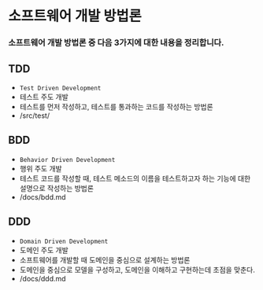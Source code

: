 소프트웨어 개발 방법론
======================

### 소프트웨어 개발 방법론 중 다음 3가지에 대한 내용을 정리합니다.

## TDD
  - `Test Driven Development`
  - 테스트 주도 개발
  - 테스트를 먼저 작성하고, 테스트를 통과하는 코드를 작성하는 방법론
  - /src/test/

## BDD
  - `Behavior Driven Development`
  - 행위 주도 개발
  - 테스트 코드를 작성할 때, 테스트 메소드의 이름을 테스트하고자 하는 기능에 대한 설명으로 작성하는 방법론
  - /docs/bdd.md

## DDD
  - `Domain Driven Development`
  - 도메인 주도 개발
  - 소프트웨어를 개발할 때 도메인을 중심으로 설계하는 방법론
  - 도메인을 중심으로 모델을 구성하고, 도메인을 이해하고 구현하는데 초점을 맞춘다.
  - /docs/ddd.md